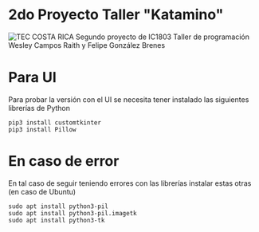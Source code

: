 # 2do Proyecto Taller "Katamino"
![TEC COSTA RICA](https://upload.wikimedia.org/wikipedia/commons/thumb/c/c8/Firma_TEC.svg/1280px-Firma_TEC.svg.png)
Segundo proyecto de IC1803 Taller de programación
Wesley Campos Raith y Felipe González Brenes

# Para UI
Para probar la versión con el UI se necesita tener instalado las siguientes librerías de Python
```
pip3 install customtkinter
pip3 install Pillow
```
# En caso de error
En tal caso de seguir teniendo errores con las librerías instalar estas otras (en caso de Ubuntu)
```
sudo apt install python3-pil
sudo apt install python3-pil.imagetk
sudo apt install python3-tk
```
